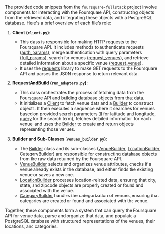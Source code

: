 The provided code snippets from the `foursquare-fullstack` project involve components for interacting with the Foursquare API, constructing objects from the retrieved data, and integrating these objects with a PostgreSQL database. Here's a brief overview of each file's role:

1. **Client (`client.py`)**:
   - This class is responsible for making HTTP requests to the Foursquare API. It includes methods to authenticate requests ([auth_params](file:///Users/kielay/Developer/projects/foursquare-fullstack/backend/api/src/adapters/client.py#8%2C9-8%2C9)), merge authentication with query parameters ([full_params](file:///Users/kielay/Developer/projects/foursquare-fullstack/backend/api/src/adapters/client.py#13%2C9-13%2C9)), search for venues ([request_venues](file:///Users/kielay/Developer/projects/foursquare-fullstack/backend/api/src/adapters/run_adapters.py#16%2C30-16%2C30)), and retrieve detailed information about a specific venue ([request_venue](file:///Users/kielay/Developer/projects/foursquare-fullstack/backend/tests/adapters/test_client.py#11%2C5-11%2C5)).
   - It uses the [requests](file:///Users/kielay/Developer/projects/company-data-etl/tasks.md#53%2C50-53%2C50) library to make GET requests to the Foursquare API and parses the JSON response to return relevant data.

2. **RequestAndBuild (`run_adapters.py`)**:
   - This class orchestrates the process of fetching data from the Foursquare API and building database objects from that data.
   - It initializes a [Client](file:///Users/kielay/Developer/projects/foursquare-fullstack/backend/tests/adapters/test_client.py#2%2C37-2%2C37) to fetch venue data and a [Builder](file:///Users/kielay/Developer/projects/foursquare-fullstack/backend/api/src/adapters/run_adapters.py#9%2C33-9%2C33) to construct objects. It then executes a sequence where it searches for venues based on provided search parameters ([ll](file:///Users/kielay/Developer/projects/foursquare-fullstack/backend/tests/adapters/test_client.py#3%2C11-3%2C11) for latitude and longitude, [query](file:///Users/kielay/Developer/projects/foursquare-fullstack/backend/api/src/adapters/run_adapters.py#14%2C23-14%2C23) for the search term), fetches detailed information for each venue, and uses the [Builder](file:///Users/kielay/Developer/projects/foursquare-fullstack/backend/api/src/adapters/run_adapters.py#9%2C33-9%2C33) to create and return objects representing those venues.

3. **Builder and Sub-Classes (`venues_builder.py`)**:
   - The [Builder](file:///Users/kielay/Developer/projects/foursquare-fullstack/backend/api/src/adapters/run_adapters.py#9%2C33-9%2C33) class and its sub-classes ([VenueBuilder](file:///Users/kielay/Developer/projects/foursquare-fullstack/backend/api/src/adapters/venues_builder.py#10%2C17-10%2C17), [LocationBuilder](file:///Users/kielay/Developer/projects/foursquare-fullstack/backend/api/src/adapters/venues_builder.py#15%2C24-15%2C24), [CategoryBuilder](file:///Users/kielay/Developer/projects/foursquare-fullstack/backend/api/src/adapters/venues_builder.py#16%2C32-16%2C32)) are responsible for constructing database objects from the raw data returned by the Foursquare API.
   - [VenueBuilder](file:///Users/kielay/Developer/projects/foursquare-fullstack/backend/api/src/adapters/venues_builder.py#10%2C17-10%2C17) selects and organizes venue attributes, checks if a venue already exists in the database, and either finds the existing venue or saves a new one.
   - [LocationBuilder](file:///Users/kielay/Developer/projects/foursquare-fullstack/backend/api/src/adapters/venues_builder.py#15%2C24-15%2C24) processes location-related data, ensuring that city, state, and zipcode objects are properly created or found and associated with the venue.
   - [CategoryBuilder](file:///Users/kielay/Developer/projects/foursquare-fullstack/backend/api/src/adapters/venues_builder.py#16%2C32-16%2C32) handles the categorization of venues, ensuring that categories are created or found and associated with the venue.

Together, these components form a system that can query the Foursquare API for venue data, parse and organize that data, and populate a PostgreSQL database with structured representations of the venues, their locations, and categories.